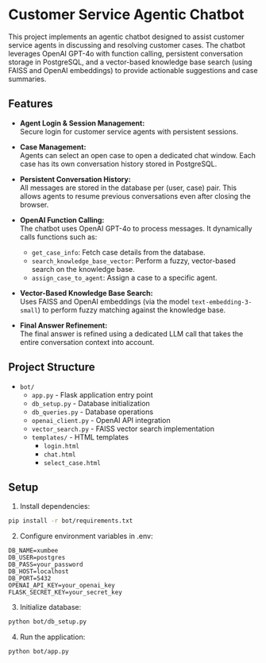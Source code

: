 # Customer Service Agentic Chatbot

This project implements an agentic chatbot designed to assist customer service agents in discussing and resolving customer cases. The chatbot leverages OpenAI GPT-4o with function calling, persistent conversation storage in PostgreSQL, and a vector-based knowledge base search (using FAISS and OpenAI embeddings) to provide actionable suggestions and case summaries.

## Features

- **Agent Login & Session Management:**  
  Secure login for customer service agents with persistent sessions.

- **Case Management:**  
  Agents can select an open case to open a dedicated chat window. Each case has its own conversation history stored in PostgreSQL.

- **Persistent Conversation History:**  
  All messages are stored in the database per (user, case) pair. This allows agents to resume previous conversations even after closing the browser.

- **OpenAI Function Calling:**  
  The chatbot uses OpenAI GPT-4o to process messages. It dynamically calls functions such as:
  - `get_case_info`: Fetch case details from the database.
  - `search_knowledge_base_vector`: Perform a fuzzy, vector-based search on the knowledge base.
  - `assign_case_to_agent`: Assign a case to a specific agent.

- **Vector-Based Knowledge Base Search:**  
  Uses FAISS and OpenAI embeddings (via the model `text-embedding-3-small`) to perform fuzzy matching against the knowledge base.

- **Final Answer Refinement:**  
  The final answer is refined using a dedicated LLM call that takes the entire conversation context into account.

## Project Structure

- `bot/`
  - `app.py` - Flask application entry point
  - `db_setup.py` - Database initialization
  - `db_queries.py` - Database operations
  - `openai_client.py` - OpenAI API integration
  - `vector_search.py` - FAISS vector search implementation
  - `templates/` - HTML templates
    - `login.html`
    - `chat.html`
    - `select_case.html`

## Setup

1. Install dependencies:
```bash
pip install -r bot/requirements.txt
```

2. Configure environment variables in .env:
```
DB_NAME=xumbee
DB_USER=postgres
DB_PASS=your_password
DB_HOST=localhost
DB_PORT=5432
OPENAI_API_KEY=your_openai_key
FLASK_SECRET_KEY=your_secret_key
```

3. Initialize database:
```bash
python bot/db_setup.py
```

4. Run the application:
```bash
python bot/app.py
```